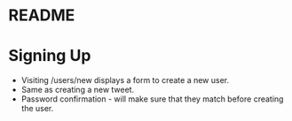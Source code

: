 # README

# Signing Up

+ Visiting /users/new displays a form to create a new user.
+ Same as creating a new tweet.
+ Password confirmation - will make sure that they match before creating the user. 
